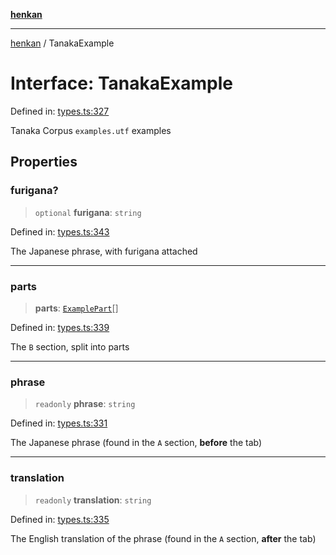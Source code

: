 [**henkan**](../README.md)

***

[henkan](../README.md) / TanakaExample

# Interface: TanakaExample

Defined in: [types.ts:327](https://github.com/Ronokof/Henkan/blob/17544df04e711a7f1119a1cdd6fdf0d29ac91844/src/types.ts#L327)

Tanaka Corpus `examples.utf` examples

## Properties

### furigana?

> `optional` **furigana**: `string`

Defined in: [types.ts:343](https://github.com/Ronokof/Henkan/blob/17544df04e711a7f1119a1cdd6fdf0d29ac91844/src/types.ts#L343)

The Japanese phrase, with furigana attached

***

### parts

> **parts**: [`ExamplePart`](ExamplePart.md)[]

Defined in: [types.ts:339](https://github.com/Ronokof/Henkan/blob/17544df04e711a7f1119a1cdd6fdf0d29ac91844/src/types.ts#L339)

The `B` section, split into parts

***

### phrase

> `readonly` **phrase**: `string`

Defined in: [types.ts:331](https://github.com/Ronokof/Henkan/blob/17544df04e711a7f1119a1cdd6fdf0d29ac91844/src/types.ts#L331)

The Japanese phrase (found in the `A` section, **before** the tab)

***

### translation

> `readonly` **translation**: `string`

Defined in: [types.ts:335](https://github.com/Ronokof/Henkan/blob/17544df04e711a7f1119a1cdd6fdf0d29ac91844/src/types.ts#L335)

The English translation of the phrase (found in the `A` section, **after** the tab)
